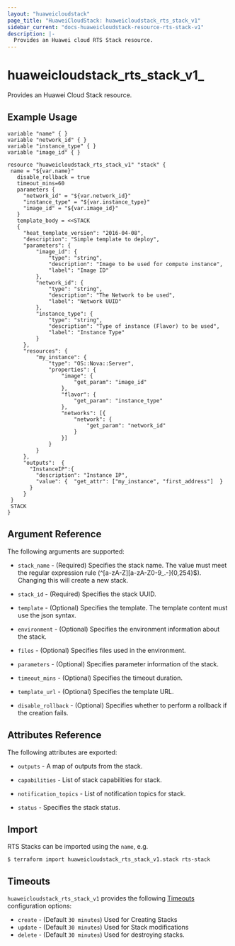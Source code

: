 ```yaml
---
layout: "huaweicloudstack"
page_title: "HuaweiCloudStack: huaweicloudstack_rts_stack_v1"
sidebar_current: "docs-huaweicloudstack-resource-rts-stack-v1"
description: |-
  Provides an Huawei cloud RTS Stack resource.
---
```


# huaweicloudstack_rts_stack_v1_

Provides an Huawei Cloud Stack resource.

## Example Usage

 ```hcl
 variable "name" { }
 variable "network_id" { }
 variable "instance_type" { }
variable "image_id" { }
  
resource "huaweicloudstack_rts_stack_v1" "stack" {
  name = "${var.name}"
    disable_rollback = true
    timeout_mins=60
    parameters {
      "network_id" = "${var.network_id}"
      "instance_type" = "${var.instance_type}"
      "image_id" = "${var.image_id}"
    }
    template_body = <<STACK
    {
      "heat_template_version": "2016-04-08",
      "description": "Simple template to deploy",
      "parameters": {
          "image_id": {
              "type": "string",
              "description": "Image to be used for compute instance",
              "label": "Image ID"
          },
          "network_id": {
              "type": "string",
              "description": "The Network to be used",
              "label": "Network UUID"
          },
          "instance_type": {
              "type": "string",
              "description": "Type of instance (Flavor) to be used",
              "label": "Instance Type"
          }
      },
      "resources": {
          "my_instance": {
              "type": "OS::Nova::Server",
              "properties": {
                  "image": {
                      "get_param": "image_id"
                  },
                  "flavor": {
                      "get_param": "instance_type"
                  },
                  "networks": [{
                      "network": {
                          "get_param": "network_id"
                      }
                  }]
              }
          }
      },
      "outputs":  {
        "InstanceIP":{
          "description": "Instance IP",
          "value": {  "get_attr": ["my_instance", "first_address"]  }
        }
      }
  }
  STACK
}
 ```
## Argument Reference
The following arguments are supported:


* `stack_name` - (Required) Specifies the stack name. The value must meet the regular expression rule (^[a-zA-Z][a-zA-Z0-9_.-]{0,254}$). Changing this will create a new stack.

* `stack_id` - (Required) Specifies the stack UUID.

* `template` - (Optional) Specifies the template. The template content must use the json syntax.

* `environment` - (Optional) Specifies the environment information about the stack.

* `files` - (Optional) Specifies files used in the environment.

* `parameters` - (Optional) Specifies parameter information of the stack.

* `timeout_mins` - (Optional) Specifies the timeout duration.

* `template_url` - (Optional) Specifies the template URL.

* `disable_rollback` - (Optional) Specifies whether to perform a rollback if the creation fails.

## Attributes Reference
The following attributes are exported:

* `outputs` - A map of outputs from the stack.

* `capabilities` - List of stack capabilities for stack.

* `notification_topics` - List of notification topics for stack.

* `status` - Specifies the stack status.


## Import

RTS Stacks can be imported using the `name`, e.g.

```
$ terraform import huaweicloudstack_rts_stack_v1.stack rts-stack
```


<a id="timeouts"></a>
## Timeouts

`huaweicloudstack_rts_stack_v1` provides the following
[Timeouts](/docs/configuration/resources.html#timeouts) configuration options:

- `create` - (Default `30 minutes`) Used for Creating Stacks
- `update` - (Default `30 minutes`) Used for Stack modifications
- `delete` - (Default `30 minutes`) Used for destroying stacks.
